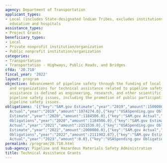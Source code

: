 ```yaml
---
agency: Department of Transportation
applicant_types:
- Local (includes State-designated lndian Tribes, excludes institutions of higher
  education and hospitals
assistance_types:
- Project Grants
beneficiary_types:
- Local
- Private nonprofit institution/organization
- Public nonprofit institution/organization
categories:
- Transportation
- Transportation - Highways, Public Roads, and Bridges
cfda: '20.710'
fiscal_year: '2022'
layout: program
objective: Advancement of pipeline safety through the funding of local communities
  and organizations for technical assistance related to pipeline safety issues.  Technical
  assistance is defined as engineering, research, and other scientific analysis of
  pipeline safety issues, including the promotion of public participation on technical
  pipeline safety issues.
obligations: '[{"key":"SAM.gov Estimate","year":"2019","amount":1500000.0},{"key":"SAM.gov
  Actual","year":"2019","amount":1074274.0},{"key":"USASpending.gov Obligations","year":"2019","amount":1058494.06},{"key":"SAM.gov
  Estimate","year":"2020","amount":1184506.0},{"key":"SAM.gov Actual","year":"2020","amount":1184506.0},{"key":"USASpending.gov
  Obligations","year":"2020","amount":1184506.0},{"key":"SAM.gov Estimate","year":"2021","amount":2151536.0},{"key":"SAM.gov
  Actual","year":"2021","amount":2151536.0},{"key":"USASpending.gov Obligations","year":"2021","amount":2025506.02},{"key":"SAM.gov
  Estimate","year":"2022","amount":2000000.0},{"key":"SAM.gov Actual","year":"2022","amount":3199491.0},{"key":"USASpending.gov
  Obligations","year":"2022","amount":2111902.67},{"key":"SAM.gov Estimate","year":"2023","amount":2000580.0},{"key":"SAM.gov
  Actual","year":"2023","amount":0.0},{"key":"USASpending.gov Obligations","year":"2023","amount":-8548.24}]'
permalink: /program/20.710.html
sub-agency: Pipeline and Hazardous Materials Safety Administration
title: Technical Assistance Grants
---
```

